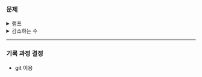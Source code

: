 ### 문제

<details>
 <summary>램프</summary>
  <ul>
    <li>분류 : 탐색</li>
    <li><a href="https://www.acmicpc.net/problem/1034">문제 보기</a></li>
    <li><a href="https://ideone.com/tcrFIU">블로그 참조</a></li>
  </ul>
</details>
<details>
 <summary>감소하는 수</summary>
  <ul>
    <li>분류 : dp</li>
    <li><a href="https://www.acmicpc.net/problem/1038">문제 보기</a></li>
    <li>
        <p>
            문제 풀이
        </p>
        <p>
            1. 감소하는 수인지 확인하는 함수를 짠다.
        	<blockquote>
            숫자(a)의 자릿수 하나하나를 확인하면서 a[i] <= a[i-1] 인 경우 감소하는 수가 아니라고 판단한다.<br><br>
        </blockquote>
        </p>
    	<p>
            2. 1,000,000번 반복문을 돌려서
        	<blockquote>
            1) i가 감소하는 수라면 : dp[i] = dp[i-1]+1<br>   
        	2) 그렇지 않다면 : dp[i] = dp[i-1]<br><br>    
        </blockquote>  
    </p>
    <p>
        3. dp 배열을 0 인덱스 부터 확인한다. 가장 먼저 찾아진, N의 값을 가진 인덱스가 이 문제의 정답이다.<br><br>
    </p>
      </li>
  </ul>
</details>

---

### 기록 과정 결정

- git 이용

